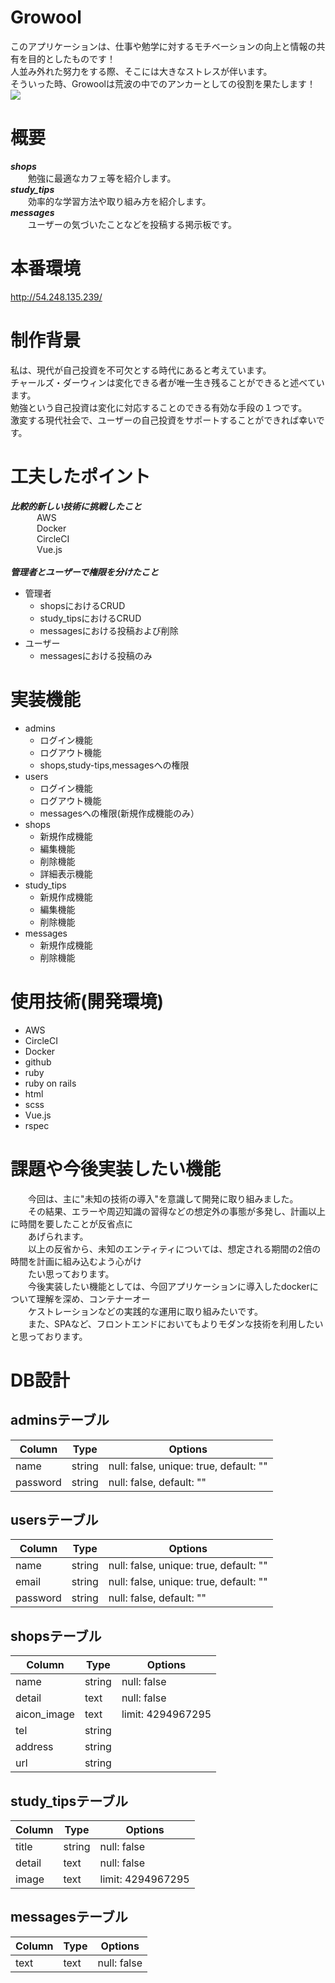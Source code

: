 # Growool
このアプリケーションは、仕事や勉学に対するモチベーションの向上と情報の共有を目的としたものです！<br>
人並み外れた努力をする際、そこには大きなストレスが伴います。<br>
そういった時、Growoolは荒波の中でのアンカーとしての役割を果たします！<br>
<img src="https://user-images.githubusercontent.com/60077451/91671213-b9368580-eb5f-11ea-9fde-26d9255e1d61.png">


# 概要
___shops___<br>
&emsp;&emsp;勉強に最適なカフェ等を紹介します。<br>
___study_tips___<br>
&emsp;&emsp;効率的な学習方法や取り組み方を紹介します。<br>
___messages___<br>
&emsp;&emsp;ユーザーの気づいたことなどを投稿する掲示板です。

# 本番環境
http://54.248.135.239/

# 制作背景
私は、現代が自己投資を不可欠とする時代にあると考えています。<br>
チャールズ・ダーウィンは変化できる者が唯一生き残ることができると述べています。<br>
勉強という自己投資は変化に対応することのできる有効な手段の１つです。<br>
激変する現代社会で、ユーザーの自己投資をサポートすることができれば幸いです。

# 工夫したポイント
___比較的新しい技術に挑戦したこと___<br>
&emsp;&emsp;&emsp;AWS<br>
&emsp;&emsp;&emsp;Docker<br>
&emsp;&emsp;&emsp;CircleCI<br>
&emsp;&emsp;&emsp;Vue.js<br>
&emsp;<br>
___管理者とユーザーで権限を分けたこと___<br>
- 管理者<br>
    - shopsにおけるCRUD<br>
    - study_tipsにおけるCRUD<br>
    - messagesにおける投稿および削除<br>
- ユーザー<br>
    - messagesにおける投稿のみ<br>

# 実装機能
- admins
   - ログイン機能
   - ログアウト機能
   - shops,study-tips,messagesへの権限
- users
   - ログイン機能
   - ログアウト機能
   - messagesへの権限(新規作成機能のみ）
- shops
   - 新規作成機能
   - 編集機能
   - 削除機能
   - 詳細表示機能
- study_tips
   - 新規作成機能
   - 編集機能
   - 削除機能
- messages
   - 新規作成機能
   - 削除機能

# 使用技術(開発環境)
- AWS
- CircleCI
- Docker
- github
- ruby
- ruby on rails
- html
- scss
- Vue.js
- rspec

# 課題や今後実装したい機能
&emsp;&emsp;今回は、主に"未知の技術の導入"を意識して開発に取り組みました。<br>
&emsp;&emsp;その結果、エラーや周辺知識の習得などの想定外の事態が多発し、計画以上に時間を要したことが反省点に<br>
&emsp;&emsp;あげられます。<br>
&emsp;&emsp;以上の反省から、未知のエンティティについては、想定される期間の2倍の時間を計画に組み込むよう心がけ<br>
&emsp;&emsp;たい思っております。<br>
&emsp;&emsp;今後実装したい機能としては、今回アプリケーションに導入したdockerについて理解を深め、コンテナーオー<br>
&emsp;&emsp;ケストレーションなどの実践的な運用に取り組みたいです。<br>
&emsp;&emsp;また、SPAなど、フロントエンドにおいてもよりモダンな技術を利用したいと思っております。<br>

# DB設計

## adminsテーブル
|Column|Type|Options|
|------|----|-------|
|name|string|null: false, unique: true, default: ""|
|password|string|null: false, default: ""|

## usersテーブル
|Column|Type|Options|
|------|----|-------|
|name|string|null: false, unique: true, default: ""|
|email|string|null: false, unique: true, default: ""|
|password|string|null: false, default: ""|

## shopsテーブル
|Column|Type|Options|
|------|----|-------|
|name|string|null: false|
|detail|text|null: false|
|aicon_image|text|limit: 4294967295|
|tel|string||
|address|string||
|url|string||

## study_tipsテーブル
|Column|Type|Options|
|------|----|-------|
|title|string|null: false|
|detail|text|null: false|
|image|text|limit: 4294967295|

## messagesテーブル
|Column|Type|Options|
|------|----|-------|
|text|text|null: false|
